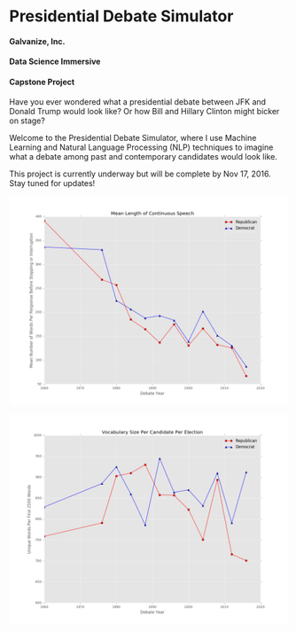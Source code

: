 # Presidential Debate Simulator

<h4>Galvanize, Inc.</h4>
<h4>Data Science Immersive</h4>
<h4>Capstone Project</h4>

Have you ever wondered what a presidential debate between JFK and Donald Trump would look like? Or how Bill and Hillary Clinton might bicker on stage?

Welcome to the Presidential Debate Simulator, where I use Machine Learning and Natural Language Processing (NLP) techniques to imagine what a debate among past and contemporary candidates would look like.

This project is currently underway but will be complete by Nov 17, 2016. Stay tuned for updates!



![figure1](plots/average_words_per_response.png)



![figure2](plots/vocab_size_per_election.png)
